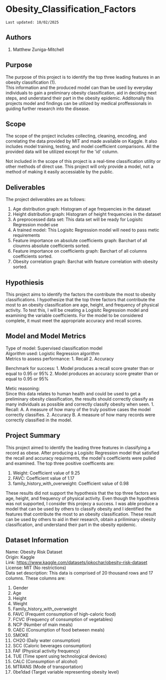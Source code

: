 # Obesity_Classification_Factors
    Last updated: 10/02/2025

## Authors
1. Matthew Zuniga-Mitchell

## Purpose
The purpose of this project is to identify the top three leading features in an obesity classification (1).   
This information and the produced model can than be used by everyday individuals to gain a preliminary obesity classification, aid in deciding next steps, and understand their part in the obesity epidemic. Additonally this projects model and findings can be utilized by medical proffessionals in guiding further research into the disease.

## Scope
The scope of the project includes collecting, cleaning, encoding, and correlating the data provided by MIT and made available on Kaggle. It also includes model training, testing, and model coefficient comparisons. All the provided data will be utilized except for the 'id' column.


Not included in the scope of this project is a real-time classification utility or other methods of direct use. This project will only provide a model, not a method of making it easily accessiable by the public. 

## Deliverables
The project deliverables are as follows:
1. Age distribution graph: Histogram of age frequencies in the dataset
2. Height distribution graph: Histogram of height frequencies in the dataset
3. A preprocessed data set: This data set will be ready for Logisitc Regression model use
4. A trained model: This Logisitc Regression model will need to pass metic requirements
5. Feature importance on absolute coefficients graph: Barchart of all cloumns absolute coefficients sorted.
6. Feature importance on coefficients graph: Barchart of all columns coefficients sorted.
7. Obesity correlation graph: Barchat with feature correlation with obesity sorted. 

## Hypothiesis
This project aims to identify the factors the contribute the most to obesity classifications. I hypothesize that the top three factors that contribute the most to an obesity classification are age, height, and frequency of physical activity. To test this, I will be creating a Logisitc Regression model and examining the variable coefficients. For the model to be considered complete, it must meet the appropriate accuracy and recall scores. 

## Model and Model Metrics
Type of model: Supervised classification model  
Algorithm used: Logistic Regression algorithm  
Metrics to assess performance: 
    1. Recall
    2. Accuracy

Benchmark for success:
    1. Model produces a recall score greater than or equal to 0.95 or 95%
    2. Model produces an accuracy score greater than or equal to 0.95 or 95%

Metic reasoning:  
Since this data relates to human health and could be used to get a preliminary obesity classification, the results should correctly classify as many individuals as possible and correctly classify obesity when seen.
    1. Recall: 
        A. A measure of how many of the truly positive cases the model correctly classifies.
    2. Accuracy
        B. A measure of how many records were correctly classified in the model.

## Project Summary
This project aimed to identify the leading three features in classifying a record as obese. After producing a Logisitc Regression model that satisfied the recall and accuracy requirments, the model's coefficients were pulled and examined. The top three positive coefficents are:
1. Weight: Coefficient value of 9.25
2. FAVC: Coefficient value of 1.17
3. family_history_with_overweight: Coefficient value of 0.98

These results did not support the hypothesis that the top three factors are age, height, and frequency of physical activity. Even though the hypothesis was not supported, I consider this projecy a success. I was able produce a model that can be used by others to classify obesity and I identified the features that contribute the most to an obesity classification. These result can be used by others to aid in their research, obtain a priliminary obesity classification, and understand their part in the obesity epidemic. 

## Dataset Information
Name: Obesity Risk Dataset    
Origin: Kaggle  
Link: https://www.kaggle.com/datasets/jpkochar/obesity-risk-dataset  
License: MIT (No restrictions)  
Data set description:
This data is comprised of 20 thousand rows and 17 columns. These columns are:
1. Gender
2. Age
3. Height
4. Weight
5. Family_history_with_overweight
6. FAVC (Frequent consumption of high-caloric food)
7. FCVC (Frequency of consumption of vegetables)
8. NCP (Number of main meals)
9. CAEC (Consumption of food between meals)
10. SMOKE
11. CH2O (Daily water consumption)
12. SCC (Caloric beverages consumption)
13. FAF (Physical activity frequency)
14. TUE (Time spent using technological devices)
15. CALC (Consumption of alcohol)
16. MTRANS (Mode of transportation)
17. 0be1dad (Target variable representing obesity level)